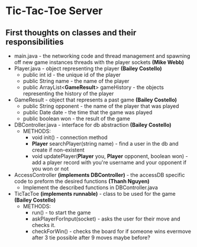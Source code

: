 # Tic-Tac-Toe Server

## First thoughts on classes and their responsibilities 

* main.java - the networking code and thread management and spawning off new game instances threads with the player sockets __(Mike Webb)__
* Player.java - object representing the player __(Bailey Costello)__
  * public int id - the unique id of the player
  * public String name - the name of the player
  * public ArrayList<**GameResult**> gameHistory - the objects representing the history of the player 
* GameResult - object that represents a past game __(Bailey Costello)__
  * public String opponent - the name of the player that was played
  * public Date date - the time that the game was played
  * public boolean won - the result of the game
* DBController.java - interface for db abstraction __(Bailey Costello)__
  * METHODS:
    * void init() - connection method
    * **Player** searchPlayer(string name) - find a user in the db and create if non-existent
    * void updatePlayer(**Player** you, **Player** opponent, boolean won) - add a player record with you're username and your opponent if you won or not 
* AccessController __(implements DBController)__ - the accessDB specific code to preform the desired functions __(Thanh Nguyen)__
  * Implement the described functions in DBController.java
* TicTacToe __(implements runnable)__ - class to be used for the game __(Bailey Costello)__
  * METHODS:
    * run() - to start the game
    * askPlayerForInput(socket) - asks the user for their move and checks it. 
    * checkForWin() - checks the board for if someone wins evermove after 3 tie possible after 9 moves maybe before?

